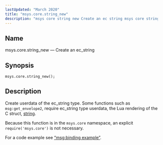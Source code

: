```yaml
---
lastUpdated: "March 2020"
title: "msys.core.string_new"
description: "msys core string new Create an ec string msys core string new Create userdata of the ec string type Some functions such as msg get envelope 2 require ec string type userdata the Lua rendering of the C struct string Because this function is in the msys core namespace an..."
---
```


<a name="lua.ref.msys.core.string_new"></a> 
## Name

msys.core.string_new — Create an ec_string

<a name="idp24134272"></a> 
## Synopsis

`msys.core.string_new();`

<a name="idp24135872"></a> 
## Description

Create userdata of the ec_string type. Some functions such as `msg:get_envelope2`, require ec_string type userdata, the Lua rendering of the C struct, [string](/momentum/3/3-api/structs-string).

Because this function is in the `msys.core` namespace, an explicit `require('msys.core')` is not necessary.

For a code example see [“msg:binding example”](/momentum/3/3-reference/3-reference-lua-ref-msg-binding#lua.ref.msg_binding.example).